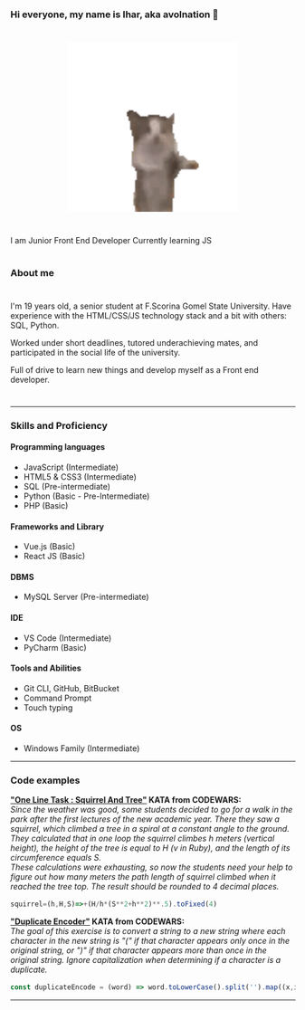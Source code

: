 ### Hi everyone, my name is Ihar, aka avolnation 👋
#
<div align="center">
  <img src="https://github.com/avolnation/avolnation/blob/main/gianbortion-cat.gif" width="300" height="300"/>
</div>

###
#
I am Junior Front End Developer
Currently learning JS 
#
### About me
#
I'm 19 years old, a senior student at F.Scorina Gomel State University. Have experience with the HTML/CSS/JS technology stack and a bit with others: SQL, Python.

Worked under short deadlines, tutored underachieving mates, and participated in the social life of the university.

Full of drive to learn new things and develop myself as a Front end developer.
#

---

### Skills and Proficiency

#### Programming languages

* JavaScript    (Intermediate)
* HTML5 & CSS3  (Intermediate)
* SQL           (Pre-intermediate)
* Python        (Basic - Pre-Intermediate)
* PHP           (Basic)

#### Frameworks and Library

* Vue.js        (Basic)
* React JS      (Basic)

#### DBMS

* MySQL Server  (Pre-intermediate)

#### IDE

* VS Code           (Intermediate)
* PyCharm           (Basic)

#### Tools and Abilities

* Git CLI, GitHub, BitBucket
* Command Prompt
* Touch typing

#### OS

* Windows Family    (Intermediate)

---

### Code examples

**["One Line Task : Squirrel And Tree"](https://www.codewars.com/kata/59016379ee5456d8cc00000f) KATA from CODEWARS:**
<br>*Since the weather was good, some students decided to go for a walk in the park after the first lectures of the new academic year. There they saw a squirrel, which climbed a tree in a spiral at a constant angle to the ground. They calculated that in one loop the squirrel climbes h meters (vertical height), the height of the tree is equal to H (v in Ruby), and the length of its circumference equals S. <br>
These calculations were exhausting, so now the students need your help to figure out how many meters the path length of squirrel climbed when it reached the tree top. The result should be rounded to 4 decimal places.*

```javascript
squirrel=(h,H,S)=>+(H/h*(S**2+h**2)**.5).toFixed(4)
```

**["Duplicate Encoder"](https://www.codewars.com/kata/54b42f9314d9229fd6000d9c) KATA from CODEWARS:**
<br>*The goal of this exercise is to convert a string to a new string where each character in the new string is "(" if that character appears only once in the original string, or ")" if that character appears more than once in the original string. Ignore capitalization when determining if a character is a duplicate.*

```javascript
const duplicateEncode = (word) => word.toLowerCase().split('').map((x,index,array) => (array.filter(y => x === y)).length > 1 ? ")" : "(" ).join('')
```

---


<!--
**avolnation/avolnation** is a ✨ _special_ ✨ repository because its `README.md` (this file) appears on your GitHub profile.

Here are some ideas to get you started:

- 🔭 I’m currently working on ...
- 🌱 I’m currently learning ...
- 👯 I’m looking to collaborate on ...
- 🤔 I’m looking for help with ...
- 💬 Ask me about ...
- 📫 How to reach me: ...
- 😄 Pronouns: ...
- ⚡ Fun fact: ...
-->
